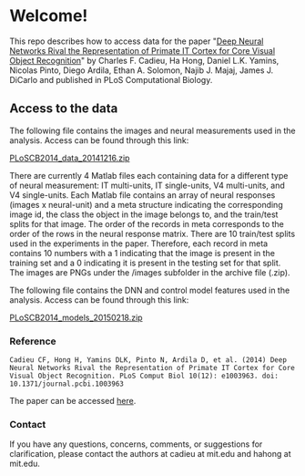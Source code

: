 Welcome!
========

This repo describes how to access data for the paper "[Deep Neural Networks Rival the Representation of Primate IT Cortex for Core Visual Object Recognition](http://www.ploscompbiol.org/article/info:doi/10.1371/journal.pcbi.1003963)" by Charles F. Cadieu, Ha Hong, Daniel L.K. Yamins, Nicolas Pinto, Diego Ardila, Ethan A. Solomon, Najib J. Majaj, James J. DiCarlo and published in PLoS Computational Biology.

## Access to the data 
The following file contains the images and neural measurements used in the analysis.  Access can be found through this link:

[PLoSCB2014_data_20141216.zip](https://s3.amazonaws.com/cadieu-etal-ploscb2014/PLoSCB2014_data_20141216.zip)


There are currently 4 Matlab files each containing data for a different type of neural measurement: IT multi-units, IT single-units, V4 multi-units, and V4 single-units.  Each Matlab file contains an array of neural responses (images x neural-unit) and a meta structure indicating the corresponding image id, the class the object in the image belongs to, and the train/test splits for that image.  The order of the records in meta corresponds to the order of the rows in the neural response matrix.  There are 10 train/test splits used in the experiments in the paper.  Therefore, each record in meta contains 10 numbers with a 1 indicating that the image is present in the training set and a 0 indicating it is present in the testing set for that split.  The images are PNGs under the /images subfolder in the archive file (.zip).

The following file contains the DNN and control model features used in the analysis.  Access can be found through this link:

[PLoSCB2014_models_20150218.zip](https://s3.amazonaws.com/cadieu-etal-ploscb2014/PLoSCB2014_models_20150218.zip)


### Reference
```
Cadieu CF, Hong H, Yamins DLK, Pinto N, Ardila D, et al. (2014) Deep Neural Networks Rival the Representation of Primate IT Cortex for Core Visual Object Recognition. PLoS Comput Biol 10(12): e1003963. doi: 10.1371/journal.pcbi.1003963
```
The paper can be accessed [here](http://www.ploscompbiol.org/article/info:doi/10.1371/journal.pcbi.1003963).

### Contact
If you have any questions, concerns, comments, or suggestions for clarification, please contact the authors at cadieu at mit.edu and hahong at mit.edu.
